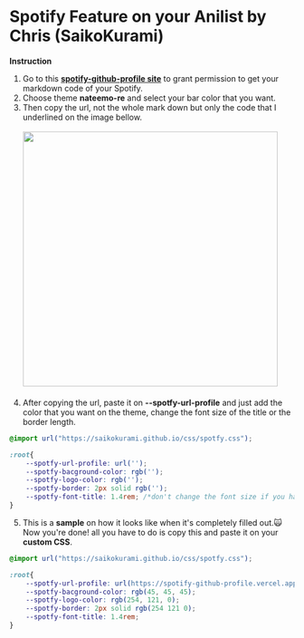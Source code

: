 # Spotify Feature on your Anilist by Chris (SaikoKurami)
**Instruction**
1.  Go to this **[spotify-github-profile site](https://spotify-github-profile.vercel.app/api/login)** to grant permission to get your markdown code of your Spotify.
2. Choose theme **nateemo-re** and select your bar color that you want.
3. Then copy the url, not the whole mark down but only the code that I underlined on the image bellow.
<br><br><img width="450px" src="https://i.imgur.com/9Jcww7z.png"></br></br>
4. After copying the url, paste it on **--spotfy-url-profile** and just add the color that you want on the theme, change the font size of the title or the border length.
```css
@import url("https://saikokurami.github.io/css/spotfy.css");

:root{
    --spotfy-url-profile: url('');
    --spotfy-bacground-color: rgb('');
    --spotfy-logo-color: rgb('');
    --spotfy-border: 2px solid rgb('');
    --spotfy-font-title: 1.4rem; /*don't change the font size if you have the same as the original*/
}
```
5. This is a **sample** on how it looks like when it's completely filled out.🙀
Now you're done! all you have to do is copy this and paste it on your **custom CSS**.
```css
@import url("https://saikokurami.github.io/css/spotfy.css");

:root{
    --spotfy-url-profile: url(https://spotify-github-profile.vercel.app/api/view?uid=5aez4z9lwf4qpaju6tda53jag&cover_image=true&theme=natemoo-re&bar_color=73becb&bar_color_cover=false);
    --spotfy-bacground-color: rgb(45, 45, 45);
    --spotfy-logo-color: rgb(254, 121, 0);
    --spotfy-border: 2px solid rgb(254 121 0);
    --spotfy-font-title: 1.4rem;
}
```


